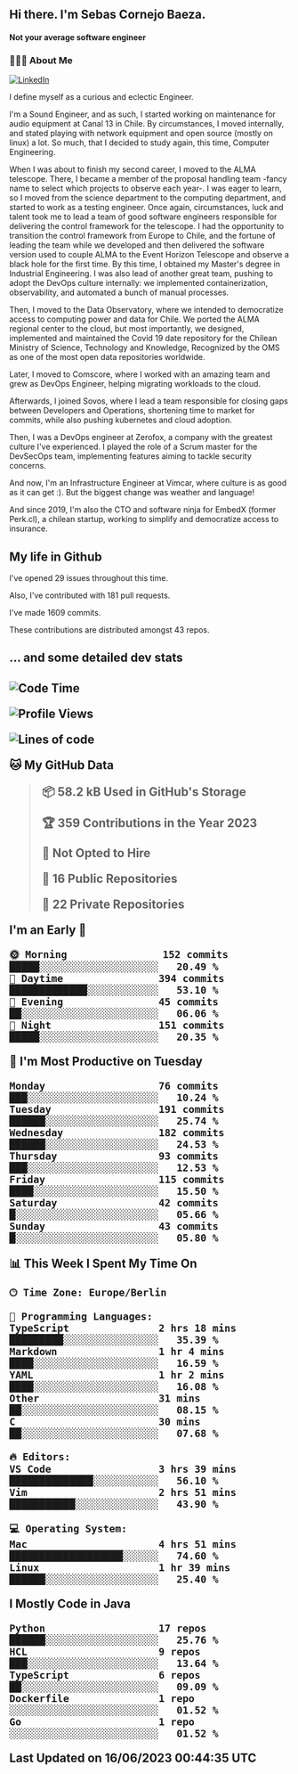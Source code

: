 <h2> Hi there.  I'm Sebas Cornejo Baeza.</h2>
<h4> Not your average software engineer</h4>
<h3> 👨🏻‍💻 About Me </h3>
<a href="http://linkedin.com/in/sebastian-cornejo-baeza/"><img alt="LinkedIn" src="https://img.shields.io/badge/Sebas%20Cornejo%20-informational?style=appveyor&logo=linkedin"></a>


I define myself as a curious and eclectic Engineer.

I'm a Sound Engineer, and as such, I started working on maintenance for audio equipment at Canal 13 in Chile.
By circumstances, I moved internally, and stated playing with network equipment and open source (mostly on linux) 
a lot. So much, that I decided to study again, this time, Computer Engineering.

When I was about to finish my second career, I moved to the ALMA telescope. There, I became a member of the proposal handling team
-fancy name to select which projects to observe each year-. 
I was eager to learn, so I moved from the science department to the computing department, and started to work as 
a testing engineer. Once again, circumstances, luck and talent took me to lead a team of good software engineers 
responsible for delivering the control framework for the telescope. I had the opportunity to transition the control framework from
Europe to Chile, and the fortune of leading the team while we developed and then delivered the software
version used to couple ALMA to the Event Horizon Telescope and observe a black hole for the first time.
By this time, I obtained my Master's degree in Industrial Engineering.
I was also lead of another great team, pushing to adopt the DevOps culture internally: we implemented containerization, observability, and automated a bunch of manual processes.

Then, I moved to the Data Observatory, where we intended to democratize access to computing power
and data for Chile. We ported the ALMA regional center to the cloud, but most importantly, we designed, implemented
and maintained the Covid 19 date repository for the Chilean Ministry of Science, Technology and Knowledge, Recognized by the OMS as one of the most open
data repositories worldwide.

Later, I moved to Comscore, where I worked with an amazing team and grew as DevOps Engineer, helping migrating workloads to the cloud.

Afterwards, I joined Sovos, where I lead a team responsible for closing gaps between Developers and Operations, shortening time to market for commits, while
also pushing kubernetes and cloud adoption.

Then, I was a DevOps engineer at Zerofox, a company with the greatest culture I've experienced. I played the role of a Scrum master for the DevSecOps team,
implementing features aiming to tackle security concerns.

And now, I'm an Infrastructure Engineer at Vimcar, where culture is as good as it can get :). But the biggest change was weather and language!
 
And since 2019, I'm also the CTO and software ninja for EmbedX (former Perk.cl), a chilean startup, working to simplify and democratize access to insurance.

<h2> My life in Github </h2>

I've opened 29 issues throughout this time.

Also, I've contributed with 181 pull requests.

I've made 1609 commits.

These contributions are distributed amongst 43 repos.

<h2>... and some detailed dev stats<h2>

<!--START_SECTION:waka-->
![Code Time](http://img.shields.io/badge/Code%20Time-374%20hrs%2057%20mins-blue)

![Profile Views](http://img.shields.io/badge/Profile%20Views-0-blue)

![Lines of code](https://img.shields.io/badge/From%20Hello%20World%20I%27ve%20Written-664.6%20thousand%20lines%20of%20code-blue)

**🐱 My GitHub Data** 

> 📦 58.2 kB Used in GitHub's Storage 
 > 
> 🏆 359 Contributions in the Year 2023
 > 
> 🚫 Not Opted to Hire
 > 
> 📜 16 Public Repositories 
 > 
> 🔑 22 Private Repositories 
 > 
**I'm an Early 🐤** 

```text
🌞 Morning                152 commits         █████░░░░░░░░░░░░░░░░░░░░   20.49 % 
🌆 Daytime                394 commits         █████████████░░░░░░░░░░░░   53.10 % 
🌃 Evening                45 commits          ██░░░░░░░░░░░░░░░░░░░░░░░   06.06 % 
🌙 Night                  151 commits         █████░░░░░░░░░░░░░░░░░░░░   20.35 % 
```
📅 **I'm Most Productive on Tuesday** 

```text
Monday                   76 commits          ███░░░░░░░░░░░░░░░░░░░░░░   10.24 % 
Tuesday                  191 commits         ██████░░░░░░░░░░░░░░░░░░░   25.74 % 
Wednesday                182 commits         ██████░░░░░░░░░░░░░░░░░░░   24.53 % 
Thursday                 93 commits          ███░░░░░░░░░░░░░░░░░░░░░░   12.53 % 
Friday                   115 commits         ████░░░░░░░░░░░░░░░░░░░░░   15.50 % 
Saturday                 42 commits          █░░░░░░░░░░░░░░░░░░░░░░░░   05.66 % 
Sunday                   43 commits          █░░░░░░░░░░░░░░░░░░░░░░░░   05.80 % 
```


📊 **This Week I Spent My Time On** 

```text
🕑︎ Time Zone: Europe/Berlin

💬 Programming Languages: 
TypeScript               2 hrs 18 mins       █████████░░░░░░░░░░░░░░░░   35.39 % 
Markdown                 1 hr 4 mins         ████░░░░░░░░░░░░░░░░░░░░░   16.59 % 
YAML                     1 hr 2 mins         ████░░░░░░░░░░░░░░░░░░░░░   16.08 % 
Other                    31 mins             ██░░░░░░░░░░░░░░░░░░░░░░░   08.15 % 
C                        30 mins             ██░░░░░░░░░░░░░░░░░░░░░░░   07.68 % 

🔥 Editors: 
VS Code                  3 hrs 39 mins       ██████████████░░░░░░░░░░░   56.10 % 
Vim                      2 hrs 51 mins       ███████████░░░░░░░░░░░░░░   43.90 % 

💻 Operating System: 
Mac                      4 hrs 51 mins       ███████████████████░░░░░░   74.60 % 
Linux                    1 hr 39 mins        ██████░░░░░░░░░░░░░░░░░░░   25.40 % 
```

**I Mostly Code in Java** 

```text
Python                   17 repos            ██████░░░░░░░░░░░░░░░░░░░   25.76 % 
HCL                      9 repos             ███░░░░░░░░░░░░░░░░░░░░░░   13.64 % 
TypeScript               6 repos             ██░░░░░░░░░░░░░░░░░░░░░░░   09.09 % 
Dockerfile               1 repo              ░░░░░░░░░░░░░░░░░░░░░░░░░   01.52 % 
Go                       1 repo              ░░░░░░░░░░░░░░░░░░░░░░░░░   01.52 % 
```




 Last Updated on 16/06/2023 00:44:35 UTC
<!--END_SECTION:waka-->
